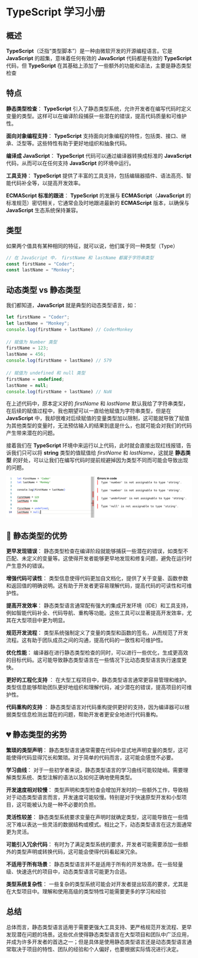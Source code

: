 # TypeScript 学习小册

## 概述

**TypeScript**（泛指“类型脚本”）是一种由微软开发的开源编程语言。它是 **JavaScript** 的超集，意味着任何有效的 **JavaScript** 代码都是有效的 **TypeScript** 代码，但 **TypeScript** 在其基础上添加了一些额外的功能和语法，主要是静态类型检查

## 特点

**静态类型检查**： **TypeScript** 引入了静态类型系统，允许开发者在编写代码时定义变量的类型。这样可以在编译阶段捕获一些潜在的错误，提高代码质量和可维护性。

**面向对象编程支持**： **TypeScript** 支持面向对象编程的特性，包括类、接口、继承、泛型等。这些特性有助于更好地组织和抽象代码。

**编译成 JavaScript**： **TypeScript** 代码可以通过编译器转换成标准的 **JavaScript** 代码，从而可以在任何支持 **JavaScript** 的环境中运行。

**工具支持**： **TypeScript** 提供了丰富的工具支持，包括编辑器插件、语法高亮、智能代码补全等，以提高开发效率。

**ECMAScript 标准的跟进**： **TypeScript** 的发展与 **ECMAScript**（**JavaScript** 的标准规范）密切相关，它通常会及时地跟进最新的 **ECMAScript** 版本，以确保与 **JavaScript** 生态系统保持兼容。

## 类型

如果两个值具有某种相同的特征，就可以说，他们属于同一种类型（Type）

```JavaScript
// 在 JavaScript 中， firstName 和 lastName 都属于字符串类型
const firstName = "Coder";
const lastName = "Monkey";
```

## 动态类型 vs 静态类型

我们都知道，**JavaScript** 就是典型的动态类型语言，如：

```JavaScript
let firstName = "Coder";
let lastName = "Monkey";
console.log(firstName + lastName) // CoderMonkey

// 赋值为 Number 类型
firstName = 123;
lastName = 456;
console.log(firstName + lastName) // 579

// 赋值为 undefined 和 null 类型
firstName = undefined;
lastName = null;
console.log(firstName + lastName) // NaN
```

在上述代码中，原本定义好的 _firstName_ 和 _lastName_ 默认我给了字符串类型，在后续的赋值过程中，我也期望可以一直给他赋值为字符串类型，但是在 **JavsScript** 中，我却很难对后续赋值的变量类型加以限制，这可能就导致了赋值为其他类型的变量时，无法预估输入的结果到底是什么，也就可能会对我们的代码产生带来潜在的问题。

接着我们在 **TypeScript** 环境中来运行以上代码，此时就会直接出现红线报错，告诉我们只可以将 **string** 类型的值赋值给 _firstName_ 和 _lastName_，这就是 **静态类型** 的好处，可以让我们在编写代码时提前规避掉因为类型不同而可能会导致出现的问题。

![Type Error](../../assets/typescript/type-error.png)

## :pink_heart: 静态类型的优势

**更早发现错误**： 静态类型检查在编译阶段就能够捕获一些潜在的错误，如类型不匹配、未定义的变量等。这使得开发者能够更早地发现和修复问题，避免在运行时产生意外的错误。

**增强代码可读性**： 类型信息使得代码更加自文档化，提供了关于变量、函数参数和返回值的明确说明。这有助于开发者更容易理解代码，提高代码的可读性和可维护性。

**提高开发效率**： 静态类型语言通常配有强大的集成开发环境（IDE）和工具支持，例如智能代码补全、代码导航、重构等功能。这些工具可以显著提高开发效率，尤其在大型项目中更为明显。

**规范开发流程**： 类型系统强制定义了变量的类型和函数的签名，从而规范了开发流程。这有助于团队成员之间的沟通，提高代码的一致性和可维护性。

**优化性能**： 编译器在进行静态类型检查的同时，可以进行一些优化，生成更高效的目标代码。这可能导致静态类型语言在一些情况下比动态类型语言执行速度更快。

**更好的工程化支持** ： 在大型工程项目中，静态类型语言通常更容易管理和维护。类型信息能够帮助团队更好地组织和理解代码，减少潜在的错误，提高项目的可维护性。

**代码重构的支持** ： 静态类型语言对代码重构提供更好的支持，因为编译器可以根据类型信息检测出潜在的问题，帮助开发者更安全地进行代码重构。

## :broken_heart: 静态类型的劣势

**繁琐的类型声明**： 静态类型语言通常需要在代码中显式地声明变量的类型，这可能使得代码显得冗长和繁琐。对于简单的代码而言，这可能会感觉不必要。

**学习曲线**： 对于一些初学者来说，静态类型语言的学习曲线可能较陡峭。需要理解类型系统、类型注解的语法以及如何正确地使用类型。

**开发速度相对较慢**： 类型声明和类型检查会增加开发时的一些额外工作，导致相对于动态类型语言而言，开发速度可能较慢。特别是对于快速原型开发和小型项目，这可能被认为是一种不必要的负担。

**灵活性较差**： 静态类型系统要求变量在声明时就确定类型，这可能导致在一些情况下难以表达一些灵活的数据结构或模式。相比之下，动态类型语言在这方面通常更为灵活。

**可能引入冗余代码**： 有时为了满足类型系统的要求，开发者可能需要添加一些额外的类型声明或转换代码，这可能会使得代码看起来冗余。

**不适用于所有场景**： 静态类型语言并不是适用于所有的开发场景。在一些轻量级、快速迭代的项目中，动态类型语言可能更为合适。

**类型系统复杂性**： 一些复杂的类型系统可能会对开发者提出较高的要求，尤其是在大型项目中。理解和使用高级的类型特性可能需要更多的学习和经验

## 总结

总体而言，静态类型语言适用于需要更强大工具支持、更严格规范开发流程、更早发现潜在问题的场景。这些优点使得静态类型语言在大型项目和团队中广泛应用，并成为许多开发者的首选之一；但是具体是使用静态类型语言还是动态类型语言通常取决于项目的特性、团队的经验和个人偏好，也要根据实际情况进行决定。
